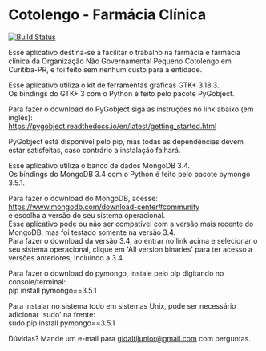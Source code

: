 # Cotolengo - Farmácia Clínica

[![Build Status](https://travis-ci.org/gidaltijunior/cotolengo-farmacia.svg?branch=master)](https://travis-ci.org/gidaltijunior/cotolengo-farmacia)

Esse aplicativo destina-se a facilitar o trabalho na farmácia e farmácia clínica da Organização Não Governamental Pequeno Cotolengo em Curitiba-PR, e foi feito sem nenhum custo para a entidade.

Esse aplicativo utiliza o kit de ferramentas gráficas GTK+ 3.18.3.<br>
Os bindings do GTK+ 3 com o Python é feito pelo pacote PyGobject.

Para fazer o download do PyGobject siga as instruções no link abaixo (em inglês):<br>
https://pygobject.readthedocs.io/en/latest/getting_started.html

PyGobject está disponível pelo pip, mas todas as dependências devem estar satisfeitas, caso contrário a instalação falhará.

Esse aplicativo utiliza o banco de dados MongoDB 3.4.<br>
Os bindings do MongoDB 3.4 com o Python é feito pelo pacote pymongo 3.5.1.

Para fazer o download do MongoDB, acesse:<br>
https://www.mongodb.com/download-center#community<br>
e escolha a versão do seu sistema operacional.<br>
Esse aplicativo pode ou não ser compatível com a versão mais recente do MongoDB, mas foi testado somente na versão 3.4.<br>
Para fazer o download da versão 3.4, ao entrar no link acima e selecionar o seu sistema operacional, clique em 'All version binaries' para ter acesso a versões anteriores, incluindo a 3.4.

Para fazer o download do pymongo, instale pelo pip digitando no console/terminal:<br>
pip install pymongo==3.5.1

Para instalar no sistema todo em sistemas Unix, pode ser necessário adicionar 'sudo' na frente:<br>
sudo pip install pymongo==3.5.1

Dúvidas? Mande um e-mail para gidaltijunior@gmail.com com perguntas.
